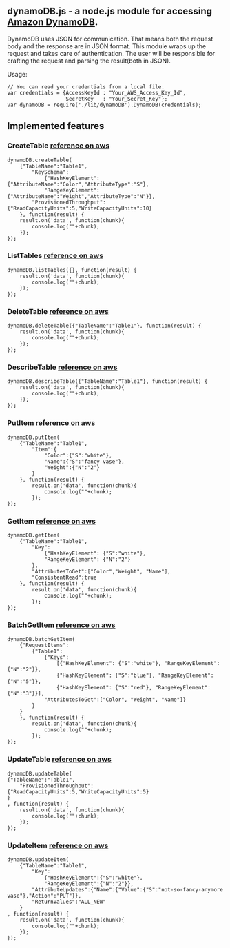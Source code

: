 ## dynamoDB.js - a node.js module for accessing [Amazon DynamoDB](http://aws.amazon.com/dynamodb/ "click to go to Amazon DynamoDB").

DynamoDB uses JSON for communication. That means both the request body and the response are in JSON format. This module wraps up the request and takes care of authentication. The user will be responsible for crafting the request and parsing the result(both in JSON).

Usage:

    // You can read your credentials from a local file.
    var credentials = {AccessKeyId : "Your_AWS_Access_Key_Id", 
                       SecretKey   : "Your_Secret_Key"}; 
    var dynamoDB = require('./lib/dynamoDB').DynamoDB(credentials);

## Implemented features
### CreateTable [reference on aws](http://docs.amazonwebservices.com/amazondynamodb/latest/developerguide/API_CreateTable.html)

    dynamoDB.createTable(
        {"TableName":"Table1",
            "KeySchema":
                {"HashKeyElement":{"AttributeName":"Color","AttributeType":"S"},
                "RangeKeyElement":{"AttributeName":"Weight","AttributeType":"N"}},
            "ProvisionedThroughput":{"ReadCapacityUnits":5,"WriteCapacityUnits":10}
        }, function(result) {
        result.on('data', function(chunk){
            console.log(""+chunk);
        });
    });

### ListTables [reference on aws](http://docs.amazonwebservices.com/amazondynamodb/latest/developerguide/API_ListTables.html)

    dynamoDB.listTables({}, function(result) {
        result.on('data', function(chunk){
            console.log(""+chunk);
        });
    });

### DeleteTable [reference on aws](http://docs.amazonwebservices.com/amazondynamodb/latest/developerguide/API_DeleteTable.html)

    dynamoDB.deleteTable({"TableName":"Table1"}, function(result) {
        result.on('data', function(chunk){
            console.log(""+chunk);
        });
    });

### DescribeTable [reference on aws](http://docs.amazonwebservices.com/amazondynamodb/latest/developerguide/API_DescribeTable.html)

    dynamoDB.describeTable({"TableName":"Table1"}, function(result) {
        result.on('data', function(chunk){
            console.log(""+chunk);
        });
    });


### PutItem [reference on aws](http://docs.amazonwebservices.com/amazondynamodb/latest/developerguide/API_PutItem.html)

    dynamoDB.putItem(
        {"TableName":"Table1",
            "Item":{
                "Color":{"S":"white"},
                "Name":{"S":"fancy vase"},
                "Weight":{"N":"2"}
            }
        }, function(result) {
            result.on('data', function(chunk){
                console.log(""+chunk);
            });
    });

### GetItem [reference on aws](http://docs.amazonwebservices.com/amazondynamodb/latest/developerguide/API_GetItem.html)

    dynamoDB.getItem(
        {"TableName":"Table1",
            "Key":
                {"HashKeyElement": {"S":"white"},
                "RangeKeyElement": {"N":"2"}
            },
            "AttributesToGet":["Color","Weight", "Name"],
            "ConsistentRead":true
        }, function(result) {
            result.on('data', function(chunk){
                console.log(""+chunk);
            });
    });

### BatchGetItem [reference on aws](http://docs.amazonwebservices.com/amazondynamodb/latest/developerguide/API_BatchGetItem.html)

    dynamoDB.batchGetItem(
        {"RequestItems":
            {"Table1": 
                {"Keys": 
                    [{"HashKeyElement": {"S":"white"}, "RangeKeyElement":{"N":"2"}},
                    {"HashKeyElement": {"S":"blue"}, "RangeKeyElement":{"N":"5"}},
                    {"HashKeyElement": {"S":"red"}, "RangeKeyElement":{"N":"3"}}],
                "AttributesToGet":["Color", "Weight", "Name"]}
            }
        }
        }, function(result) {
            result.on('data', function(chunk){
                console.log(""+chunk);
            });
    });

### UpdateTable [reference on aws](http://docs.amazonwebservices.com/amazondynamodb/latest/developerguide/API_UpdateTable.html)
    dynamoDB.updateTable(
    {"TableName":"Table1",
        "ProvisionedThroughput":{"ReadCapacityUnits":5,"WriteCapacityUnits":5}
    }
    , function(result) {
        result.on('data', function(chunk){
            console.log(""+chunk);
        });
    });

### UpdateItem [reference on aws](http://docs.amazonwebservices.com/amazondynamodb/latest/developerguide/API_UpdateItem.html)
    dynamoDB.updateItem(
        {"TableName":"Table1",
            "Key":
                {"HashKeyElement":{"S":"white"},
                "RangeKeyElement":{"N":"2"}},
            "AttributeUpdates":{"Name":{"Value":{"S":"not-so-fancy-anymore vase"},"Action":"PUT"}},
            "ReturnValues":"ALL_NEW"
        }
    , function(result) {
        result.on('data', function(chunk){
            console.log(""+chunk);
        });
    });

